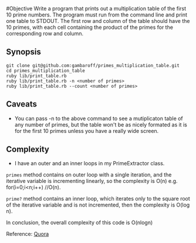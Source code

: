 #Objective
Write a program that prints out a multiplication table of the first 10 prime numbers.
The program must run from the command line and print one table to STDOUT.
The first row and column of the table should have the 10 primes, with each cell containing the product of the primes for the corresponding row and column.

## Synopsis
```
git clone git@github.com:gambaroff/primes_multiplication_table.git
cd primes_multiplication_table
ruby lib/print_table.rb
ruby lib/print_table.rb -n <number of primes>
ruby lib/print_table.rb --count <number of primes>
```

## Caveats
- You can pass -n to the above command to see a mutiplicaton table of any number of primes, but the table won't be as nicely formated as it is for the first 10 primes unless you have a really wide screen.

## Complexity
- I have an outer and an inner loops in my PrimeExtractor class.

```primes``` method contains on outer loop with a single iteration, and the iterative variable is incrementing linearly, so the complexity is O(n) e.g. for(i=0;i<n;i++) //O(n).

```prime?``` method contains an inner loop, which iterates only to the square root of the iterative variable and is not incremented, then the complexity is O(log n).

In conclusion, the overall complexity of this code is O(nlogn)

Reference: [Quora](https://www.quora.com/What-are-some-easy-ways-to-understand-and-calculate-the-time-complexity-of-algorithms)
